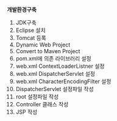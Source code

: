 **개발환경구축**

1. JDK구축
2. Eclipse 설치
3. Tomcat 등록
4. Dynamic Web Project
5. Convert to Maven Project
6. pom.xml에 의존 라이브러리 설정
7. web.xml ContextLoaderListner 설정
8. web.xml DispatcherServlet 설정
9. web.xml CharacterEncodingFilter 설정
10. DispatcherServlet 설정파일 작성
11. root 설정파일 작성
12. Controller 클래스 작성
13. JSP 작성


